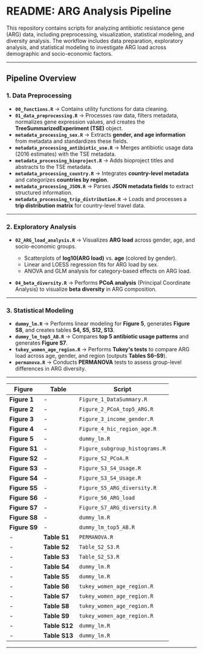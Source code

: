 # README: ARG Analysis Pipeline

This repository contains scripts for analyzing antibiotic resistance gene (ARG) data, including preprocessing, visualization, statistical modeling, and diversity analysis. The workflow includes data preparation, exploratory analysis, and statistical modeling to investigate ARG load across demographic and socio-economic factors.

---

## Pipeline Overview

### 1. Data Preprocessing

- **`00_functions.R`** → Contains utility functions for data cleaning.
- **`01_data_preprocessing.R`** → Processes raw data, filters metadata, normalizes gene expression values, and creates the **TreeSummarizedExperiment (TSE)** object.
- **`metadata_processing_sex.R`** → Extracts **gender, and age information** from metadata and standardizes these fields.
- **`metadata_processing_antibiotic_use.R`** → Merges antibiotic usage data (2016 estimates) with the TSE metadata.
- **`metadata_processing_bioproject.R`** → Adds bioproject titles and abstracts to the TSE metadata.
- **`metadata_processing_country.R`** → Integrates **country-level metadata** and categorizes **countries by region**.
- **`metadata_processing_JSON.R`** → Parses **JSON metadata fields** to extract structured information.
- **`metadata_processing_trip_distribution.R`** → Loads and processes a **trip distribution matrix** for country-level travel data.

---

### 2. Exploratory Analysis

- **`02_ARG_load_analysis.R`** → Visualizes **ARG load** across gender, age, and socio-economic groups.
  - Scatterplots of **log10(ARG load)** vs. **age** (colored by gender).
  - Linear and LOESS regression fits for ARG load by sex.
  - ANOVA and GLM analysis for category-based effects on ARG load.

- **`04_beta_diversity.R`** → Performs **PCoA analysis** (Principal Coordinate Analysis) to visualize **beta diversity** in ARG composition.
---

### 3. Statistical Modeling

- **`dummy_lm.R`** → Performs linear modeling for **Figure 5**, generates **Figure S8**, and creates tables **S4, S5, S12, S13**.
- **`dummy_lm_top5_AB.R`** → Compares **top 5 antibiotic usage patterns** and generates **Figure S7**.
- **`tukey_women_age_region.R`** → Performs **Tukey's tests** to compare ARG load across age, gender, and region (outputs **Tables S6–S9**).
- **`permanova.R`** → Conducts **PERMANOVA** tests to assess group-level differences in ARG diversity.

---

| **Figure**  | **Table**  | **Script** |
|------------|------------|------------|
| **Figure 1** | - | `Figure_1_DataSummary.R` |
| **Figure 2** | - | `Figure_2_PCoA_top5_ARG.R` |
| **Figure 3** | - | `Figure_3_income_gender.R` |
| **Figure 4** | - | `Figure_4_hic_region_age.R` |
| **Figure 5** | - | `dummy_lm.R` |
| **Figure S1** | - | `Figure_subgroup_histograms.R` |
| **Figure S2** | - | `Figure_S2_PCoA.R` |
| **Figure S3** | - | `Figure_S3_S4_Usage.R` |
| **Figure S4** | - | `Figure_S3_S4_Usage.R` |
| **Figure S5** | - | `Figure_S5_ARG_diversity.R` |
| **Figure S6** | - | `Figure_S6_ARG_load` |
| **Figure S7** | - | `Figure_S7_ARG_diversity.R` |
| **Figure S8** | - | `dummy_lm.R` |
| **Figure S9** | - | `dummy_lm_top5_AB.R` |
| - | **Table S1** | `PERMANOVA.R` |
| - | **Table S2** | `Table_S2_S3.R` |
| - | **Table S3** | `Table_S2_S3.R` |
| - | **Table S4** | `dummy_lm.R` |
| - | **Table S5** | `dummy_lm.R` |
| - | **Table S6** | `tukey_women_age_region.R` |
| - | **Table S7** | `tukey_women_age_region.R` |
| - | **Table S8** | `tukey_women_age_region.R` |
| - | **Table S9** | `tukey_women_age_region.R` |
| - | **Table S12** | `dummy_lm.R` |
| - | **Table S13** | `dummy_lm.R` |
---

